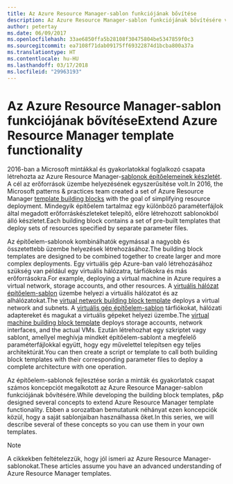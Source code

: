 ```yaml
---
title: Az Azure Resource Manager-sablon funkciójának bővítése
description: Az Azure Resource Manager-sablon funkciójának bővítésére vonatkozó tippeket és trükköket ismertet
author: petertay
ms.date: 06/09/2017
ms.openlocfilehash: 33ae6850ffa5b28108f30475804be5347859f0c3
ms.sourcegitcommit: ea7108f71dab09175ff69322874d1bcba800a37a
ms.translationtype: HT
ms.contentlocale: hu-HU
ms.lasthandoff: 03/17/2018
ms.locfileid: "29963193"
---
```

# <a name="extend-azure-resource-manager-template-functionality"></a><span data-ttu-id="9dbf9-103">Az Azure Resource Manager-sablon funkciójának bővítése</span><span class="sxs-lookup"><span data-stu-id="9dbf9-103">Extend Azure Resource Manager template functionality</span></span>

<span data-ttu-id="9dbf9-104">2016-ban a Microsoft mintákkal és gyakorlatokkal foglalkozó csapata létrehozta az Azure Resource Manager-[sablonok építőelemeinek készletét](https://github.com/mspnp/template-building-blocks/wiki). A cél az erőforrások üzembe helyezésének egyszerűsítése volt.</span><span class="sxs-lookup"><span data-stu-id="9dbf9-104">In 2016, the Microsoft patterns & practices team created a set of Azure Resource Manager [template building blocks](https://github.com/mspnp/template-building-blocks/wiki) with the goal of simplifying resource deployment.</span></span> <span data-ttu-id="9dbf9-105">Mindegyik építőelem tartalmaz egy különböző paraméterfájlok által megadott erőforráskészleteket telepítő, előre létrehozott sablonokból álló készletet.</span><span class="sxs-lookup"><span data-stu-id="9dbf9-105">Each building block contains a set of pre-built templates that deploy sets of resources specified by separate parameter files.</span></span>

<span data-ttu-id="9dbf9-106">Az építőelem-sablonok kombinálhatók egymással a nagyobb és összetettebb üzembe helyezések létrehozásához.</span><span class="sxs-lookup"><span data-stu-id="9dbf9-106">The building block templates are designed to be combined together to create larger and more complex deployments.</span></span> <span data-ttu-id="9dbf9-107">Egy virtuális gép Azure-ban való létrehozásához szükség van például egy virtuális hálózatra, tárfiókokra és más erőforrásokra.</span><span class="sxs-lookup"><span data-stu-id="9dbf9-107">For example, deploying a virtual machine in Azure requires a virtual network, storage accounts, and other resources.</span></span> <span data-ttu-id="9dbf9-108">A [virtuális hálózat építőelem-sablon](https://github.com/mspnp/template-building-blocks/wiki/VNet-(v1)) üzembe helyezi a virtuális hálózatot és az alhálózatokat.</span><span class="sxs-lookup"><span data-stu-id="9dbf9-108">The [virtual network building block template](https://github.com/mspnp/template-building-blocks/wiki/VNet-(v1)) deploys a virtual network and subnets.</span></span> <span data-ttu-id="9dbf9-109">A [virtuális gép építőelem-sablon](https://github.com/mspnp/template-building-blocks/wiki/Windows-and-Linux-VMs-(v1)) tárfiókokat, hálózati adaptereket és magukat a virtuális gépeket helyezi üzembe.</span><span class="sxs-lookup"><span data-stu-id="9dbf9-109">The [virtual machine building block template](https://github.com/mspnp/template-building-blocks/wiki/Windows-and-Linux-VMs-(v1)) deploys storage accounts, network interfaces, and the actual VMs.</span></span> <span data-ttu-id="9dbf9-110">Ezután létrehozhat egy szkriptet vagy sablont, amellyel meghívja mindkét építőelem-sablont a megfelelő paraméterfájlokkal együtt, hogy egy művelettel telepítsen egy teljes architektúrát.</span><span class="sxs-lookup"><span data-stu-id="9dbf9-110">You can then create a script or template to call both building block templates with their corresponding parameter files to deploy a complete architecture with one operation.</span></span>

<span data-ttu-id="9dbf9-111">Az építőelem-sablonok fejlesztése során a minták és gyakorlatok csapat számos koncepciót megalkotott az Azure Resource Manager-sablon funkciójának bővítésére.</span><span class="sxs-lookup"><span data-stu-id="9dbf9-111">While developing the building block templates, p&p designed several concepts to extend Azure Resource Manager template functionality.</span></span> <span data-ttu-id="9dbf9-112">Ebben a sorozatban bemutatunk néhányat ezen koncepciók közül, hogy a saját sablonjaiban használhassa őket.</span><span class="sxs-lookup"><span data-stu-id="9dbf9-112">In this series, we will describe several of these concepts so you can use them in your own templates.</span></span>

> [!NOTE]
> <span data-ttu-id="9dbf9-113">A cikkekben feltételezzük, hogy jól ismeri az Azure Resource Manager-sablonokat.</span><span class="sxs-lookup"><span data-stu-id="9dbf9-113">These articles assume you have an advanced understanding of Azure Resource Manager templates.</span></span>